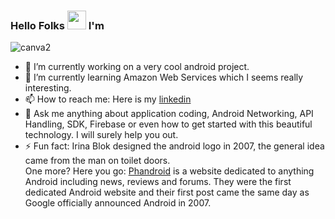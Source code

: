 ### Hello Folks <img src="https://raw.githubusercontent.com/MartinHeinz/MartinHeinz/master/wave.gif" width="30px"> I'm
![canva2](https://user-images.githubusercontent.com/19603894/93366946-7c5dd480-f869-11ea-9ba0-c1b6b163e960.png)

- 🔭 I’m currently working on a very cool android project.
- 🌱 I’m currently learning Amazon Web Services which I seems really interesting.
- 📫 How to reach me: Here is my [linkedin](https://www.linkedin.com/in/abhishek-0091)
- 💬 Ask me anything about application coding, Android Networking, API Handling, SDK, Firebase or even how to get started with this beautiful technology. I will surely help you       out.
- ⚡ Fun fact: Irina Blok designed the android logo in 2007, the general idea came from the man on toilet doors.
     <br />One more? Here you go: [Phandroid](https://phandroid.com/) is a website dedicated to anything Android including news, reviews and forums. They were the first dedicated        Android website and their first post came the same day as Google officially announced Android in 2007.

